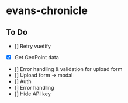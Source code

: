 # evans-chronicle

## To Do

- [] Retry vuetify
- [x] Get GeoPoint data
- [] Error handling & validation for upload form
- [] Upload form -> modal
- [] Auth
- [] Error handling
- [] Hide API key
